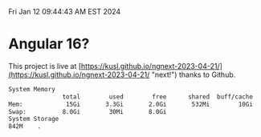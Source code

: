 Fri Jan 12 09:44:43 AM EST 2024

# Angular 16?


This project is live at [https://kusl.github.io/ngnext-2023-04-21/](https://kusl.github.io/ngnext-2023-04-21/ "next!") thanks to Github.

```bash
System Memory
               total        used        free      shared  buff/cache   available
Mem:            15Gi       3.3Gi       2.0Gi       532Mi        10Gi        11Gi
Swap:          8.0Gi        30Mi       8.0Gi
System Storage
842M	.
